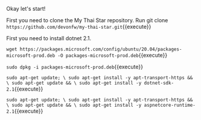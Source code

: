 Okay let's start!

First you need to clone the My Thai Star repository. Run git clone `https://github.com/devonfw/my-thai-star.git`{{execute}}

First you need to install dotnet 2.1.

`wget https://packages.microsoft.com/config/ubuntu/20.04/packages-microsoft-prod.deb -O packages-microsoft-prod.deb`{{execute}}

`sudo dpkg -i packages-microsoft-prod.deb`{{execute}}

`sudo apt-get update; \ sudo apt-get install -y apt-transport-https && \ sudo apt-get update && \ sudo apt-get install -y dotnet-sdk-2.1`{{execute}}

`sudo apt-get update; \ sudo apt-get install -y apt-transport-https && \ sudo apt-get update && \ sudo apt-get install -y aspnetcore-runtime-2.1`{{execute}}
